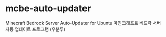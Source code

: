 # mcbe-auto-updater
Minecraft Bedrock Server Auto-Updater for Ubuntu
마인크래프트 베드락 서버 자동 업데이트 프로그램 (우분투)